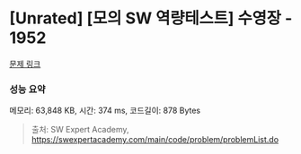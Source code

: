 # [Unrated] [모의 SW 역량테스트] 수영장 - 1952 

[문제 링크](https://swexpertacademy.com/main/code/problem/problemDetail.do?contestProbId=AV5PpFQaAQMDFAUq) 

### 성능 요약

메모리: 63,848 KB, 시간: 374 ms, 코드길이: 878 Bytes



> 출처: SW Expert Academy, https://swexpertacademy.com/main/code/problem/problemList.do